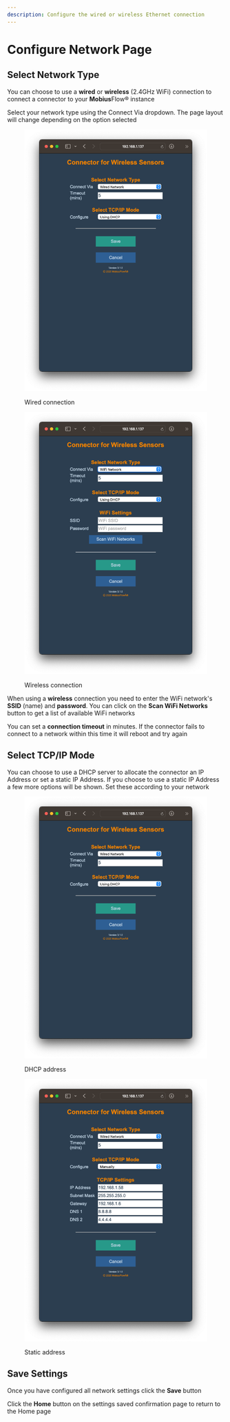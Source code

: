 ```yaml
---
description: Configure the wired or wireless Ethernet connection
---
```


# Configure Network Page

## Select Network Type

You can choose to use a **wired** or **wireless** (2.4GHz WiFi) connection to connect a connector to your **Mobius**Flow® instance

Select your network type using the Connect Via dropdown. The page layout will change depending on the option selected

<div>

<figure><img src="../../../.gitbook/assets/Screenshot 2023-03-10 at 16.00.22 (1).png" alt=""><figcaption><p>Wired connection</p></figcaption></figure>

 

<figure><img src="../../../.gitbook/assets/Screenshot 2023-03-10 at 16.00.34.png" alt=""><figcaption><p>Wireless connection</p></figcaption></figure>

</div>

When using a **wireless** connection you need to enter the WiFi network's **SSID** (name) and **password**. You can click on the **Scan WiFi Networks** button to get a list of available WiFi networks

You can set a **connection timeout** in minutes. If the connector fails to connect to a network within this time it will reboot and try again

## Select TCP/IP Mode

You can choose to use a DHCP server to allocate the connector an IP Address or set a static IP Address. If you choose to use a static IP Address a few more options will be shown. Set these according to your network

<div>

<figure><img src="../../../.gitbook/assets/Screenshot 2023-03-10 at 16.00.22.png" alt=""><figcaption><p>DHCP address</p></figcaption></figure>

 

<figure><img src="../../../.gitbook/assets/Screenshot 2023-03-10 at 16.11.07.png" alt=""><figcaption><p>Static address</p></figcaption></figure>

</div>

## Save Settings

Once you have configured all network settings click the **Save** button

Click the **Home** button on the settings saved confirmation page to return to the Home page
